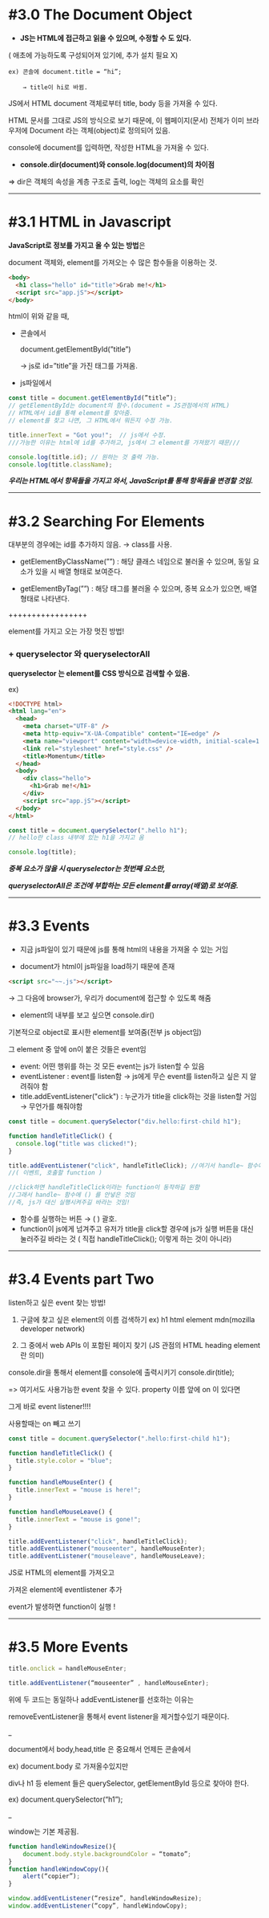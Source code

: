 # **#3.0 The Document Object**

- **JS는 HTML에 접근하고 읽을 수 있으며, 수정할 수 도 있다.**

( 애초에 가능하도록 구성되어져 있기에, 추가 설치 필요 X)

```
ex) 콘솔에 document.title = “hi”;

    → title이 hi로 바뀜.
```

JS에서 HTML document 객체로부터 title, body 등을 가져올 수 있다.

HTML 문서를 그대로 JS의 방식으로 보기 때문에, 이 웹페이지(문서) 전체가 이미 브라우저에 Document 라는 객체(object)로 정의되어 있음.

console에 document를 입력하면, 작성한 HTML을 가져올 수 있다.

- **console.dir(document)와 console.log(document)의 차이점**

⇒ dir은 객체의 속성을 계층 구조로 출력, log는 객체의 요소를 확인

---

# **#3.1 HTML in Javascript**

**JavaScript로 정보를 가지고 올 수 있는 방법**은

document 객체와, element를 가져오는 수 많은 함수들을 이용하는 것.

```html
<body>
  <h1 class="hello" id="title">Grab me!</h1>
  <script src="app.jS"></script>
</body>
```

html이 위와 같을 때,

- 콘솔에서

  document.getElementById(”title”)

  → js로 id=”title”을 가진 태그를 가져옴.

- js파일에서

```jsx
const title = document.getElementById(”title”);
// getElementById는 document의 함수.(document = JS관점에서의 HTML)
// HTML에서 id를 통해 element를 찾아줌.
// element를 찾고 나면, 그 HTML에서 뭐든지 수정 가능.

title.innerText = "Got you!";  // js에서 수정.
///가능한 이유는 html에 id를 추가하고, js에서 그 element를 가져왔기 때문///

console.log(title.id); // 원하는 것 출력 가능.
console.log(title.className);
```

**_우리는 HTML에서 항목들을 가지고 와서, JavaScript를 통해 항목들을 변경할 것임._**

---

# **#3.2 Searching For Elements**

대부분의 경우에는 id를 추가하지 않음. → class를 사용.

- getElementByClassName(””) : 해당 클래스 네임으로 불러올 수 있으며, 동일 요소가 있을 시 배열 형태로 보여준다.

- getElementByTag(””) : 해당 태그를 불러올 수 있으며, 중복 요소가 있으면, 배열 형태로 나타낸다.

+++++++++++++++++

element를 가지고 오는 가장 멋진 방법!

### + **queryselector** 와 **queryselectorAll**

**queryselector 는 element를 CSS 방식으로 검색할 수 있음.**

ex)

```html
<!DOCTYPE html>
<html lang="en">
  <head>
    <meta charset="UTF-8" />
    <meta http-equiv="X-UA-Compatible" content="IE=edge" />
    <meta name="viewport" content="width=device-width, initial-scale=1.0" />
    <link rel="stylesheet" href="style.css" />
    <title>Momentum</title>
  </head>
  <body>
    <div class="hello">
      <h1>Grab me!</h1>
    </div>
    <script src="app.jS"></script>
  </body>
</html>
```

```jsx
const title = document.querySelector(".hello h1");
// hello란 class 내부에 있는 h1을 가지고 옴

console.log(title);
```

**_중복 요소가 많을 시 queryselector는 첫번째 요소만,_**

**_queryselectorAll은 조건에 부합하는 모든 element를 array(배열)로 보여줌._**

---

# **#3.3 Events**

- 지금 js파일이 있기 때문에 js를 통해 html의 내용을 가져올 수 있는 거임

- document가 html이 js파일을 load하기 때문에 존재

```html
<script src="~~.js"></script>
```

→ 그 다음에 browser가, 우리가 document에 접근할 수 있도록 해줌

- element의 내부를 보고 싶으면 console.dir()

기본적으로 object로 표시한 element를 보여줌(전부 js object임)

그 element 중 앞에 on이 붙은 것들은 event임

- event: 어떤 행위를 하는 것
  모든 event는 js가 listen할 수 있음
- eventListener : event를 listen함
  → js에게 무슨 event를 listen하고 싶은 지 알려줘야 함
- title.addEventListener("click") : 누군가가 title을 click하는 것을 listen할 거임 → 무언가를 해줘야함

```jsx
const title = document.querySelector("div.hello:first-child h1");

function handleTitleClick() {
  console.log("title was clicked!");
}

title.addEventListener("click", handleTitleClick); //여기서 handle~ 함수에 () 하면 안됨.
//( 이벤트, 호출할 function )

//click하면 handleTitleClick이라는 function이 동작하길 원함
//그래서 handle~ 함수에 () 를 안넣은 것임
//즉, js가 대신 실행시켜주길 바라는 것임!
```

- 함수를 실행하는 버튼 → ( ) 괄호.
- function이 js에게 넘겨주고 유저가 title을 click할 경우에 js가 실행 버튼을 대신 눌러주길 바라는 것 ( 직접 handleTitleClick(); 이렇게 하는 것이 아니라)

---

# **#3.4 Events part Two**

listen하고 싶은 event 찾는 방법!

1. 구글에 찾고 싶은 element의 이름 검색하기 ex) h1 html element mdn(mozilla developer network)

2. 그 중에서 web APIs 이 포함된 페이지 찾기 (JS 관점의 HTML heading element란 의미)

console.dir을 통해서 element를 console에 출력시키기 console.dir(title);

=> 여기서도 사용가능한 event 찾을 수 있다. property 이름 앞에 on 이 있다면

그게 바로 event listener!!!!

사용할때는 on 빼고 쓰기

```jsx
const title = document.querySelector(".hello:first-child h1");

function handleTitleClick() {
  title.style.color = "blue";
}

function handleMouseEnter() {
  title.innerText = "mouse is here!";
}

function handleMouseLeave() {
  title.innerText = "mouse is gone!";
}

title.addEventListener("click", handleTitleClick);
title.addEventListener("mouseenter", handleMouseEnter);
title.addEventListener("mouseleave", handleMouseLeave);
```

JS로 HTML의 element를 가져오고

가져온 element에 eventlistener 추가

event가 발생하면 function이 실행 !

---

# **#3.5 More Events**

```jsx
title.onclick = handleMouseEnter;

title.addEventListener(“mouseenter” , handleMouseEnter);
```

위에 두 코드는 동일하나 addEventListener를 선호하는 이유는

removeEventListener을 통해서 event listener을 제거할수있기 때문이다.

\_

document에서 body,head,title 은 중요해서 언제든 콘솔에서

ex) document.body 로 가져올수있지만

div나 h1 등 element 들은 querySelector, getElementById 등으로 찾아야 한다.

ex) document.querySelector(“h1”);

\_

window는 기본 제공됨.

```jsx
function handleWindowResize(){
	document.body.style.backgroundColor = “tomato”;
}
function handleWindowCopy(){
	alert(“copier”);
}

window.addEventListener(“resize”, handleWindowResize);
window.addEventListener(“copy”, handleWindowCopy);
```
